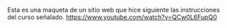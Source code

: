 Esta es una maqueta de un sitio web que hice siguiente las instrucciones del curso señalado. 
https://www.youtube.com/watch?v=QCw0L6FupQ0 

